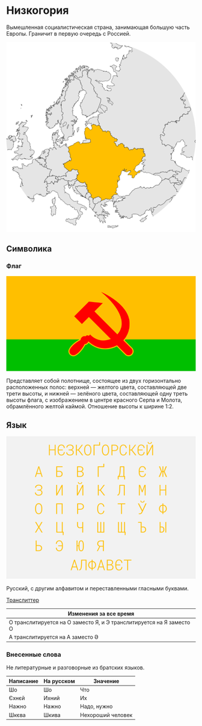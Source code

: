 # Низкогория

Вымешленная социалистическая страна, занимающая большую часть Европы. Граничит в первую очередь с Россией.

![На карте](https://raw.githubusercontent.com/sziberov/Nizkogoria/master/Map.png)

## Символика

### Флаг
![Флаг](https://raw.githubusercontent.com/sziberov/Nizkogoria/master/Flag.png)

Представляет собой полотнище, состоящее из двух горизонтально расположенных полос: верхней — желтого цвета, составляющей две трети высоты, и нижней — зелёного цвета, составляющей одну треть высоты флага, с изображением в центре красного Серпа и Молота, обрамлённого желтой каймой. Отношение высоты к ширине 1:2.

## Язык
![Алфавит](https://raw.githubusercontent.com/sziberov/Nizkogoria/master/Alphabet.png)

Русский, с другим алфавитом и переставленными гласными буквами.

[Транслиттер](https://sziberov.github.io/Nizkogoria/Translit.html)

| Изменения за все время |
| --- |
| О транслитируется на О заместо Я, и Э транслитируется на Я заместо О |
| А транслитируется на А заместо Ә |

### Внесенные слова
Не литературные и разговорные из братских языков.

| Написание | На русском | Значение          |
| --------- | ---------- | ----------------- |
| Шо        | Шо         | Что               |
| Єхнєй     | Ихний      | Их                |
| Нажно     | Нажно      | Надо, нужно       |
| Шкєва     | Шкива      | Нехороший человек |
